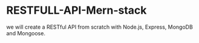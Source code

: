 # RESTFULL-API-Mern-stack

we will create a RESTful API from scratch with Node.js, Express, MongoDB and Mongoose.
